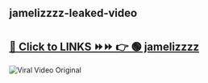 
 ## jamelizzzz-leaked-video 

# <h2><a href="https://clipsfans.com/jamelizzzz&ref=git">🔗 Click to LINKS ⏩⏩ 👉 🟢 jamelizzzz </a></h2>

<a href="https://clipsfans.com/jamelizzzz&ref=git" rel="nofollow" data-target="animated-image.originalLink"><img src="https://i.ibb.co.com/xMMVF88/686577567.gif" alt="Viral Video Original" style="max-width: 100%; display: inline-block;" data-target="animated-image.originalImage"></a>
